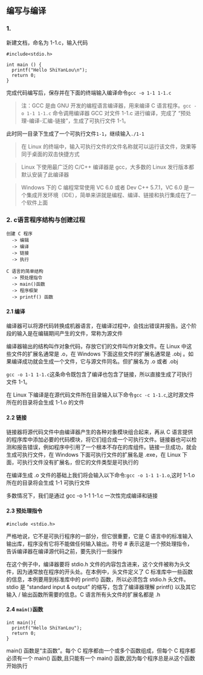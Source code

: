## 编写与编译
### 1. 
新建文档，命名为 1-1.c，输入代码
```
#include<stdio.h>

int main () {
  printf("Hello ShiYanLou\n");
  return 0;
}
```
完成代码编写后，保存并在下面的终端输入编译命令`gcc -o 1-1 1-1.c`

> 注：GCC 是由 GNU 开发的编程语言编译器，用来编译 C 语言程序。`gcc -o 1-1 1-1.c` 命令调用编译器 GCC 对文件 1-1.c 进行编译，完成了 “预处理-编译-汇编-链接”，生成了可执行文件 1-1。

此时同一目录下生成了一个可执行文件`1-1`，继续输入`./1-1`

> 在 Linux 的终端中，输入可执行文件的文件名称就可以运行该文件，效果等同于桌面的双击快捷方式

> Linux 下使用最广泛的 C/C++ 编译器是 gcc，大多数的 Linux 发行版本都默认安装了此编译器

> Windows 下的 C 编程常常使用 VC 6.0 或者 Dev C++ 5.7.1，VC 6.0 是一个集成开发环境（IDE），简单来讲就是编程、编译、链接和执行集成在了一个软件上面

### 2. c语言程序结构与创建过程
```
创建 C 程序
  -> 编辑
  -> 编译
  -> 链接
  -> 执行

C 语言的简单结构
  -> 预处理指令
  -> main()函数
  -> 程序框架
  -> printf() 函数
```
#### 2.1 编译
编译器可以将源代码转换成机器语言，在编译过程中，会找出错误并报告。这个阶段的输入是在编辑期间产生的文件，常称为源文件

编译器输出的结构叫作对象代码，存放它们的文件叫作对象文件。在 Linux 中这些文件的扩展名通常是 .o，在 Windows 下面这些文件的扩展名通常是 .obj 。如果编译成功就会生成一个文件，它与源文件同名。但扩展名为 .o 或者 .obj

`gcc -o 1-1 1-1.c`这条命令既包含了编译也包含了链接，所以直接生成了可执行文件 1-1。 

在 Linux 下编译是在源代码文件所在目录输入以下命令`gcc -c 1-1.c`,这时源文件所在的目录将会生成 1-1.o 的文件

#### 2.2 链接
链接器将源代码文件中由编译器产生的各种对象模块组合起来，再从 C 语言提供的程序库中添加必要的代码模块，将它们组合成一个可执行文件。链接器也可以检测和报告错误，例如程序中引用了一个根本不存在的库组件。链接一旦成功，就会生成可执行文件，在 Windows 下面可执行文件的扩展名是 .exe，在 Linux 下面，可执行文件没有扩展名，但它的文件类型是可执行的

在编译生成 .o 文件的基础上我们将会输入以下命令:`gcc -o 1-1 1-1.o`,这时 1-1.o 所在的目录将会生成 1-1 可执行文件

多数情况下，我们是通过 gcc -o 1-1 1-1.c 一次性完成编译和链接

#### 2.3 预处理指令
`#include <stdio.h>`

严格地说，它不是可执行程序的一部分，但它很重要，它是 C 语言中的标准输入输出库，程序没有它将不能做任何输入输出。符号 # 表示这是一个预处理指令，告诉编译器在编译源代码之前，要先执行一些操作

在这个例子中，编译器要将 stdio.h 文件的内容包含进来，这个文件被称为头文件，因为通常放在程序的开头处。在本例中，头文件定义了 C 标准库中一些函数的信息，本例要用到标准库中的 printf() 函数，所以必须包含 stdio.h 头文件。stdio 是 “standard input & output” 的缩写，包含了编译器理解 printf() 以及其它输入 / 输出函数所需要的信息。C 语言所有头文件的扩展名都是 .h 


#### 2.4 `main()`函数
```
int main(){
  printf("Hello ShiYanLou");
  return 0;
}
```
main() 函数是“主函数”。每个 C 程序都由一个或多个函数组成，但每个 C 程序都必须有一个 main() 函数,且只能有一个 main() 函数,因为每个程序总是从这个函数开始执行